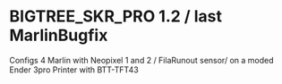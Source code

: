 # BIGTREE_SKR_PRO 1.2 / last MarlinBugfix
Configs 4 Marlin with Neopixel 1 and 2 / FilaRunout sensor/ on a moded Ender 3pro Printer with BTT-TFT43
